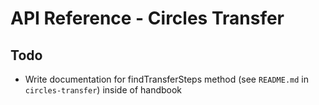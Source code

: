 API Reference - Circles Transfer
===

## Todo

- Write documentation for findTransferSteps method (see `README.md` in `circles-transfer`) inside of handbook
